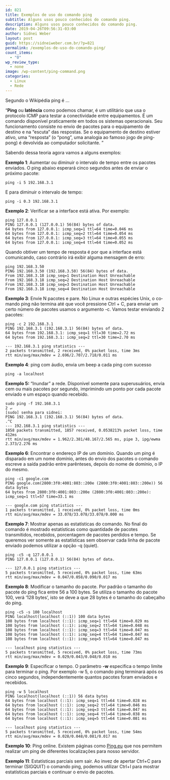 ```yaml
---
id: 821
title: Exemplos de uso do comando ping
subtitle: Alguns usos pouco conhecidos do comando ping.
description: Alguns usos pouco conhecidos do comando ping.
date: 2019-04-26T09:56:31-03:00
author: Sidnei Weber
layout: post
guid: https://sidneiweber.com.br/?p=821
permalink: /exemplos-de-uso-do-comando-ping/
count_items:
  - "0"
wp_review_type:
  - none
image: /wp-content/ping-command.png
categories:
  - Linux
  - Rede
---
```

Segundo o Wikipédia ping é …

“**Ping** ou **latência** como podemos chamar, é um utilitário que usa o protocolo ICMP para testar a conectividade entre equipamentos. É um comando disponível praticamente em todos os sistemas operacionais. Seu funcionamento consiste no envio de pacotes para o equipamento de destino e na &#8220;escuta&#8221; das respostas. Se o equipamento de destino estiver ativo, uma &#8220;resposta&#8221; (o &#8220;pong&#8221;, uma analogia ao famoso jogo de ping-pong) é devolvida ao computador solicitante. ”

Sabendo dessa teoria agora vamos a alguns exemplos:

**Exemplo 1**: Aumentar ou diminuir o intervalo de tempo entre os pacotes enviados. O ping abaixo esperará cinco segundos antes de enviar o próximo pacote:

```shell
ping -i 5 192.168.3.1
```

E para diminuir o intervalo de tempo:

```shell
ping -i 0.3 192.168.3.1
```

**Exemplo 2**: Verificar se a interface está ativa. Por exemplo:

```shell
ping 127.0.0.1
PING 127.0.0.1 (127.0.0.1) 56(84) bytes of data.
64 bytes from 127.0.0.1: icmp_seq=1 ttl=64 time=0.046 ms
64 bytes from 127.0.0.1: icmp_seq=2 ttl=64 time=0.054 ms
64 bytes from 127.0.0.1: icmp_seq=3 ttl=64 time=0.055 ms
64 bytes from 127.0.0.1: icmp_seq=4 ttl=64 time=0.052 ms
```

Quando obtiver um tempo de resposta é por que a interface está comunicando, caso contrário irá exibir alguma mensagem de erro:

```shell
ping 192.168.3.50
PING 192.168.3.50 (192.168.3.50) 56(84) bytes of data.
From 192.168.3.18 icmp_seq=1 Destination Host Unreachable
From 192.168.3.18 icmp_seq=2 Destination Host Unreachable
From 192.168.3.18 icmp_seq=3 Destination Host Unreachable
From 192.168.3.18 icmp_seq=4 Destination Host Unreachable
```

**Exemplo 3**: <span class="tlid-translation translation" lang="pt" tabindex="-1"><span class="" title="">Envie N pacotes e pare.</span> <span class="" title="">No Linux e outras espécies Unix, o comando ping não termina até que você pressione Ctrl + C, para enviar um certo número de pacotes usamos o argumento -c. Vamos testar enviando 2 pacotes:</span></span>

```shell
ping -c 2 192.168.3.1
PING 192.168.3.1 (192.168.3.1) 56(84) bytes of data.
64 bytes from 192.168.3.1: icmp_seq=1 ttl=30 time=2.72 ms
64 bytes from 192.168.3.1: icmp_seq=2 ttl=30 time=2.70 ms

--- 192.168.3.1 ping statistics ---
2 packets transmitted, 2 received, 0% packet loss, time 3ms
rtt min/avg/max/mdev = 2.696/2.707/2.718/0.011 ms
```

**Exemplo 4**: ping com áudio, envia um beep a cada ping com sucesso

```shell
ping -a localhost
```

**Exemplo 5:** “Inundar” a rede. Dísponivel somente para superusuários, envia cem ou mais pacotes por segundo, imprimindo um ponto por cada pacote enviado e um espaço quando recebido.

```shell
sudo ping -f 192.168.3.1                                                                                                                              2 ↵
[sudo] senha para sidnei:
PING 192.168.3.1 (192.168.3.1) 56(84) bytes of data.
.^C
--- 192.168.3.1 ping statistics ---
1858 packets transmitted, 1857 received, 0.0538213% packet loss, time 412ms
rtt min/avg/max/mdev = 1.962/2.381/48.167/2.565 ms, pipe 3, ipg/ewma 2.373/2.276 ms
```

**Exemplo 6**: Encontrar o endereço IP de um domínio. Quando um ping é disparado em um nome domínio, antes do envio dos pacotes o comando escreve a saída padrão entre parênteses, depois do nome de domínio, o IP do mesmo.

```shell
ping -c1 google.com
PING google.com(2800:3f0:4001:803::200e (2800:3f0:4001:803::200e)) 56 data bytes
64 bytes from 2800:3f0:4001:803::200e (2800:3f0:4001:803::200e): icmp_seq=1 ttl=57 time=33.1 ms

--- google.com ping statistics ---
1 packets transmitted, 1 received, 0% packet loss, time 0ms
rtt min/avg/max/mdev = 33.078/33.078/33.078/0.000 ms
```

<strong>Exemplo 7</strong>: Mostrar apenas as estatísticas do comando. No final do comando é mostrado estatísticas como quantidade de pacotes transmitidos, recebidos, porcentagem de pacotes perdidos e tempo. Se queremos ver somente as estatísticas sem observar cada linha de pacote enviado podemos utilizar a opção -q (quiet).

```shell
ping -c5 -q 127.0.0.1
PING 127.0.0.1 (127.0.0.1) 56(84) bytes of data.

--- 127.0.0.1 ping statistics ---
5 packets transmitted, 5 received, 0% packet loss, time 63ms
rtt min/avg/max/mdev = 0.047/0.058/0.090/0.017 ms
```


**Exemplo 8**: Modificar o tamanho do pacote. Por padrão o tamanho do pacote do ping fica entre 56 a 100 bytes. Se utiliza o tamanho do pacote 100, verá &#8216;128 bytes&#8217;, isto se deve a que 28 bytes é o tamanho do cabeçalho do ping.

```shell
ping -c5 -s 100 localhost
PING localhost(localhost (::1)) 100 data bytes
108 bytes from localhost (::1): icmp_seq=1 ttl=64 time=0.029 ms
108 bytes from localhost (::1): icmp_seq=2 ttl=64 time=0.048 ms
108 bytes from localhost (::1): icmp_seq=3 ttl=64 time=0.047 ms
108 bytes from localhost (::1): icmp_seq=4 ttl=64 time=0.047 ms
108 bytes from localhost (::1): icmp_seq=5 ttl=64 time=0.047 ms

--- localhost ping statistics ---
5 packets transmitted, 5 received, 0% packet loss, time 73ms
rtt min/avg/max/mdev = 0.029/0.043/0.048/0.010 ms
```

**Exemplo 9**: Especificar o tempo. O parâmetro **-w** especifica o tempo limite para terminar o ping. Por exemplo -w 5, o comando ping terminará após os cinco segundos, independentemente quantos pacotes foram enviados e recebidos.

```shell
ping -w 5 localhost
PING localhost(localhost (::1)) 56 data bytes
64 bytes from localhost (::1): icmp_seq=1 ttl=64 time=0.028 ms
64 bytes from localhost (::1): icmp_seq=2 ttl=64 time=0.046 ms
64 bytes from localhost (::1): icmp_seq=3 ttl=64 time=0.047 ms
64 bytes from localhost (::1): icmp_seq=4 ttl=64 time=0.038 ms
64 bytes from localhost (::1): icmp_seq=5 ttl=64 time=0.081 ms

--- localhost ping statistics ---
5 packets transmitted, 5 received, 0% packet loss, time 54ms
rtt min/avg/max/mdev = 0.028/0.048/0.081/0.017 ms
```

**Exemplo 10**: Ping online. Existem páginas como <a href="https://ping.eu/" target="_blank" rel="noopener noreferrer">Ping.eu</a> que nos permitem realizar um ping de diferentes localizações para nosso servidor.

**Exemplo 11**: Estatísticas parciais sem sair. Ao invez de apertar Ctrl+C para terminar (SIGQUIT) o comando ping, podemos utilizar Ctrl+I para mostrar estatísticas parciais e continuar o envio de pacotes.
